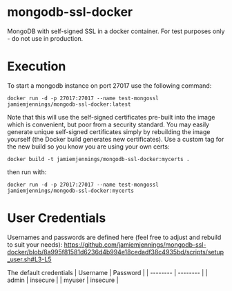 # mongodb-ssl-docker
MongoDB with self-signed SSL in a docker container. For test purposes only - do not use in production.

# Execution
To start a mongodb instance on port 27017 use the following command:
```
docker run -d -p 27017:27017 --name test-mongossl jamiemjennings/mongodb-ssl-docker:latest
```

Note that this will use the self-signed certificates pre-built into the image which is convenient, but poor from a security standard. You may easily generate unique self-signed certificates simply by rebuilding the image yourself (the Docker build generates new certificates). Use a custom tag for the new build so you know you are using your own certs:

```
docker build -t jamiemjennings/mongodb-ssl-docker:mycerts .
```

then run with:

```
docker run -d -p 27017:27017 --name test-mongossl jamiemjennings/mongodb-ssl-docker:mycerts
```

# User Credentials

Usernames and passwords are defined here (feel free to adjust and rebuild to suit your needs):
https://github.com/jamiemjennings/mongodb-ssl-docker/blob/8a995f81581d6236d4b994e18cedadf38c4935bd/scripts/setup_user.sh#L3-L5

The default credentials
| Username | Password |
| -------- | -------- |
| admin    | insecure |
| myuser   | insecure |
